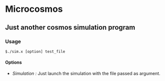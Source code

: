 Microcosmos
===========

Just another cosmos simulation program
--------------------------------------

### Usage

    $./sim.x [option] test_file

#### Options

- *Simulation :* Just launch the simulation with the file passed as argument.
